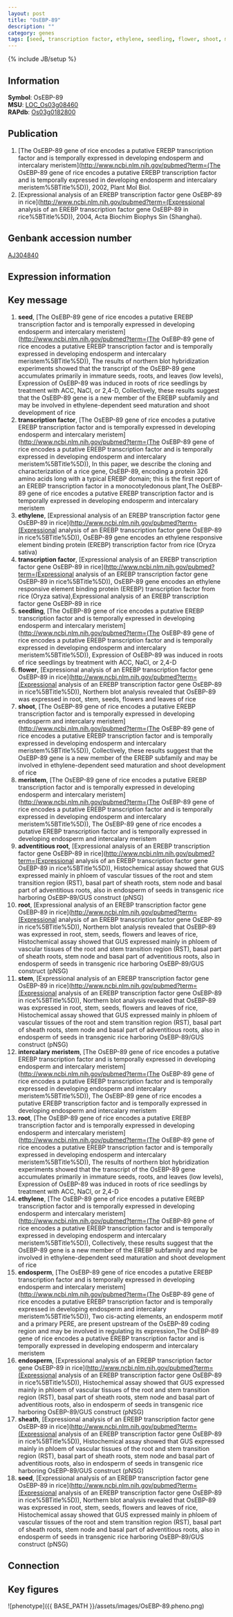```yaml
---
layout: post
title: "OsEBP-89"
description: ""
category: genes
tags: [seed, transcription factor, ethylene, seedling, flower, shoot, meristem, adventitious root, root, stem, intercalary meristem, endosperm, sheath, Gene]
---
```

{% include JB/setup %}

## Information
__Symbol__: OsEBP-89  
__MSU__: [LOC_Os03g08460](http://rice.plantbiology.msu.edu/cgi-bin/ORF_infopage.cgi?orf=LOC_Os03g08460)  
__RAPdb__: [Os03g0182800](http://rapdb.dna.affrc.go.jp/viewer/gbrowse_details/irgsp1?name=Os03g0182800)  

## Publication
1. [The OsEBP-89 gene of rice encodes a putative EREBP transcription factor and is temporally expressed in developing endosperm and intercalary meristem](http://www.ncbi.nlm.nih.gov/pubmed?term=(The OsEBP-89 gene of rice encodes a putative EREBP transcription factor and is temporally expressed in developing endosperm and intercalary meristem%5BTitle%5D)), 2002, Plant Mol Biol.
2. [Expressional analysis of an EREBP transcription factor gene OsEBP-89 in rice](http://www.ncbi.nlm.nih.gov/pubmed?term=(Expressional analysis of an EREBP transcription factor gene OsEBP-89 in rice%5BTitle%5D)), 2004, Acta Biochim Biophys Sin (Shanghai).

## Genbank accession number
[AJ304840](http://www.ncbi.nlm.nih.gov/nuccore/AJ304840)

## Expression information

## Key message
1. __seed__, [The OsEBP-89 gene of rice encodes a putative EREBP transcription factor and is temporally expressed in developing endosperm and intercalary meristem](http://www.ncbi.nlm.nih.gov/pubmed?term=(The OsEBP-89 gene of rice encodes a putative EREBP transcription factor and is temporally expressed in developing endosperm and intercalary meristem%5BTitle%5D)),  The results of northern blot hybridization experiments showed that the transcript of the OsEBP-89 gene accumulates primarily in immature seeds, roots, and leaves (low levels), Expression of OsEBP-89 was induced in roots of rice seedlings by treatment with ACC, NaCl, or 2,4-D, Collectively, these results suggest that the OsEBP-89 gene is a new member of the EREBP subfamily and may be involved in ethylene-dependent seed maturation and shoot development of rice
2. __transcription factor__, [The OsEBP-89 gene of rice encodes a putative EREBP transcription factor and is temporally expressed in developing endosperm and intercalary meristem](http://www.ncbi.nlm.nih.gov/pubmed?term=(The OsEBP-89 gene of rice encodes a putative EREBP transcription factor and is temporally expressed in developing endosperm and intercalary meristem%5BTitle%5D)),  In this paper, we describe the cloning and characterization of a rice gene, OsEBP-89, encoding a protein 326 amino acids long with a typical EREBP domain; this is the first report of an EREBP transcription factor in a monocotyledonous plant,The OsEBP-89 gene of rice encodes a putative EREBP transcription factor and is temporally expressed in developing endosperm and intercalary meristem
3. __ethylene__, [Expressional analysis of an EREBP transcription factor gene OsEBP-89 in rice](http://www.ncbi.nlm.nih.gov/pubmed?term=(Expressional analysis of an EREBP transcription factor gene OsEBP-89 in rice%5BTitle%5D)), OsEBP-89 gene encodes an ethylene responsive element binding protein (EREBP) transcription factor from rice (Oryza sativa)
4. __transcription factor__, [Expressional analysis of an EREBP transcription factor gene OsEBP-89 in rice](http://www.ncbi.nlm.nih.gov/pubmed?term=(Expressional analysis of an EREBP transcription factor gene OsEBP-89 in rice%5BTitle%5D)), OsEBP-89 gene encodes an ethylene responsive element binding protein (EREBP) transcription factor from rice (Oryza sativa),Expressional analysis of an EREBP transcription factor gene OsEBP-89 in rice
5. __seedling__, [The OsEBP-89 gene of rice encodes a putative EREBP transcription factor and is temporally expressed in developing endosperm and intercalary meristem](http://www.ncbi.nlm.nih.gov/pubmed?term=(The OsEBP-89 gene of rice encodes a putative EREBP transcription factor and is temporally expressed in developing endosperm and intercalary meristem%5BTitle%5D)),  Expression of OsEBP-89 was induced in roots of rice seedlings by treatment with ACC, NaCl, or 2,4-D
6. __flower__, [Expressional analysis of an EREBP transcription factor gene OsEBP-89 in rice](http://www.ncbi.nlm.nih.gov/pubmed?term=(Expressional analysis of an EREBP transcription factor gene OsEBP-89 in rice%5BTitle%5D)),  Northern blot analysis revealed that OsEBP-89 was expressed in root, stem, seeds, flowers and leaves of rice
7. __shoot__, [The OsEBP-89 gene of rice encodes a putative EREBP transcription factor and is temporally expressed in developing endosperm and intercalary meristem](http://www.ncbi.nlm.nih.gov/pubmed?term=(The OsEBP-89 gene of rice encodes a putative EREBP transcription factor and is temporally expressed in developing endosperm and intercalary meristem%5BTitle%5D)),  Collectively, these results suggest that the OsEBP-89 gene is a new member of the EREBP subfamily and may be involved in ethylene-dependent seed maturation and shoot development of rice
8. __meristem__, [The OsEBP-89 gene of rice encodes a putative EREBP transcription factor and is temporally expressed in developing endosperm and intercalary meristem](http://www.ncbi.nlm.nih.gov/pubmed?term=(The OsEBP-89 gene of rice encodes a putative EREBP transcription factor and is temporally expressed in developing endosperm and intercalary meristem%5BTitle%5D)), The OsEBP-89 gene of rice encodes a putative EREBP transcription factor and is temporally expressed in developing endosperm and intercalary meristem
9. __adventitious root__, [Expressional analysis of an EREBP transcription factor gene OsEBP-89 in rice](http://www.ncbi.nlm.nih.gov/pubmed?term=(Expressional analysis of an EREBP transcription factor gene OsEBP-89 in rice%5BTitle%5D)),  Histochemical assay showed that GUS expressed mainly in phloem of vascular tissues of the root and stem transition region (RST), basal part of sheath roots, stem node and basal part of adventitious roots, also in endosperm of seeds in transgenic rice harboring OsEBP-89/GUS construct (pNSG)
10. __root__, [Expressional analysis of an EREBP transcription factor gene OsEBP-89 in rice](http://www.ncbi.nlm.nih.gov/pubmed?term=(Expressional analysis of an EREBP transcription factor gene OsEBP-89 in rice%5BTitle%5D)),  Northern blot analysis revealed that OsEBP-89 was expressed in root, stem, seeds, flowers and leaves of rice, Histochemical assay showed that GUS expressed mainly in phloem of vascular tissues of the root and stem transition region (RST), basal part of sheath roots, stem node and basal part of adventitious roots, also in endosperm of seeds in transgenic rice harboring OsEBP-89/GUS construct (pNSG)
11. __stem__, [Expressional analysis of an EREBP transcription factor gene OsEBP-89 in rice](http://www.ncbi.nlm.nih.gov/pubmed?term=(Expressional analysis of an EREBP transcription factor gene OsEBP-89 in rice%5BTitle%5D)),  Northern blot analysis revealed that OsEBP-89 was expressed in root, stem, seeds, flowers and leaves of rice, Histochemical assay showed that GUS expressed mainly in phloem of vascular tissues of the root and stem transition region (RST), basal part of sheath roots, stem node and basal part of adventitious roots, also in endosperm of seeds in transgenic rice harboring OsEBP-89/GUS construct (pNSG)
12. __intercalary meristem__, [The OsEBP-89 gene of rice encodes a putative EREBP transcription factor and is temporally expressed in developing endosperm and intercalary meristem](http://www.ncbi.nlm.nih.gov/pubmed?term=(The OsEBP-89 gene of rice encodes a putative EREBP transcription factor and is temporally expressed in developing endosperm and intercalary meristem%5BTitle%5D)), The OsEBP-89 gene of rice encodes a putative EREBP transcription factor and is temporally expressed in developing endosperm and intercalary meristem
13. __root__, [The OsEBP-89 gene of rice encodes a putative EREBP transcription factor and is temporally expressed in developing endosperm and intercalary meristem](http://www.ncbi.nlm.nih.gov/pubmed?term=(The OsEBP-89 gene of rice encodes a putative EREBP transcription factor and is temporally expressed in developing endosperm and intercalary meristem%5BTitle%5D)),  The results of northern blot hybridization experiments showed that the transcript of the OsEBP-89 gene accumulates primarily in immature seeds, roots, and leaves (low levels), Expression of OsEBP-89 was induced in roots of rice seedlings by treatment with ACC, NaCl, or 2,4-D
14. __ethylene__, [The OsEBP-89 gene of rice encodes a putative EREBP transcription factor and is temporally expressed in developing endosperm and intercalary meristem](http://www.ncbi.nlm.nih.gov/pubmed?term=(The OsEBP-89 gene of rice encodes a putative EREBP transcription factor and is temporally expressed in developing endosperm and intercalary meristem%5BTitle%5D)),  Collectively, these results suggest that the OsEBP-89 gene is a new member of the EREBP subfamily and may be involved in ethylene-dependent seed maturation and shoot development of rice
15. __endosperm__, [The OsEBP-89 gene of rice encodes a putative EREBP transcription factor and is temporally expressed in developing endosperm and intercalary meristem](http://www.ncbi.nlm.nih.gov/pubmed?term=(The OsEBP-89 gene of rice encodes a putative EREBP transcription factor and is temporally expressed in developing endosperm and intercalary meristem%5BTitle%5D)),  Two cis-acting elements, an endosperm motif and a primary PERE, are present upstream of the OsEBP-89 coding region and may be involved in regulating its expression,The OsEBP-89 gene of rice encodes a putative EREBP transcription factor and is temporally expressed in developing endosperm and intercalary meristem
16. __endosperm__, [Expressional analysis of an EREBP transcription factor gene OsEBP-89 in rice](http://www.ncbi.nlm.nih.gov/pubmed?term=(Expressional analysis of an EREBP transcription factor gene OsEBP-89 in rice%5BTitle%5D)),  Histochemical assay showed that GUS expressed mainly in phloem of vascular tissues of the root and stem transition region (RST), basal part of sheath roots, stem node and basal part of adventitious roots, also in endosperm of seeds in transgenic rice harboring OsEBP-89/GUS construct (pNSG)
17. __sheath__, [Expressional analysis of an EREBP transcription factor gene OsEBP-89 in rice](http://www.ncbi.nlm.nih.gov/pubmed?term=(Expressional analysis of an EREBP transcription factor gene OsEBP-89 in rice%5BTitle%5D)),  Histochemical assay showed that GUS expressed mainly in phloem of vascular tissues of the root and stem transition region (RST), basal part of sheath roots, stem node and basal part of adventitious roots, also in endosperm of seeds in transgenic rice harboring OsEBP-89/GUS construct (pNSG)
18. __seed__, [Expressional analysis of an EREBP transcription factor gene OsEBP-89 in rice](http://www.ncbi.nlm.nih.gov/pubmed?term=(Expressional analysis of an EREBP transcription factor gene OsEBP-89 in rice%5BTitle%5D)),  Northern blot analysis revealed that OsEBP-89 was expressed in root, stem, seeds, flowers and leaves of rice, Histochemical assay showed that GUS expressed mainly in phloem of vascular tissues of the root and stem transition region (RST), basal part of sheath roots, stem node and basal part of adventitious roots, also in endosperm of seeds in transgenic rice harboring OsEBP-89/GUS construct (pNSG)

## Connection

## Key figures
![phenotype]({{ BASE_PATH }}/assets/images/OsEBP-89.pheno.png)


